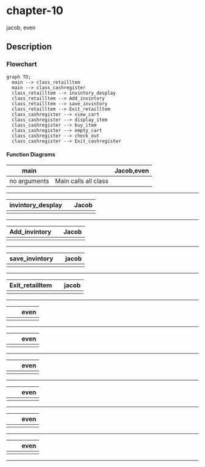 # chapter-10
jacob, even

##  Description


###  Flowchart
```mermaid
graph TD;
  main --> class_retailltem
  main --> class_cashregister
  class_retailltem --> invintory_desplay
  class_retailltem --> Add_invintory
  class_retailltem --> save_invintory
  class_retailltem --> Exit_retailltem
  class_cashregister --> view_cart
  class_cashregister --> display_item
  class_cashregister --> buy_item
  class_cashregister --> empty_cart
  class_cashregister --> check_out
  class_cashregister --> Exit_cashregister
```

#### Function Diagrams

|  main   |               |    Jacob,even  |
| ------------------ | ------------- | ------------ |
|  no arguments   | Main calls all class   |           |  
***
|   invintory_desplay  |               |    Jacob    |
| ------------------ | ------------- | ------------ |
|    |  |              |

***
|   Add_invintory  |               |    Jacob    |
| ------------------ | ------------- | ------------ |
|    |   |           |

***
|  save_invintory   |               |   jacob     |
| ------------------ | ------------- | ------------ |
|     |   |              |
***
|  Exit_retailltem   |               |  jacob      |
| ------------------ | ------------- | ------------ |
|     |    |     |       
***
|     |               |    even    |
| ------------------ | ------------- | ------------ |
|     |    |              |
***
|     |               |     even   |
| ------------------ | ------------- | ------------ |
|       |              |
***
|     |               |     even   |
| ------------------ | ------------- | ------------ |
|       |              |
***
|     |               |     even   |
| ------------------ | ------------- | ------------ |
|       |              |
***
|     |               |     even   |
| ------------------ | ------------- | ------------ |
|       |              |
***
|     |               |     even   |
| ------------------ | ------------- | ------------ |
|       |              |
***
